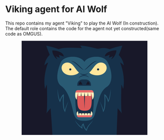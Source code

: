 # Viking agent for AI Wolf
This repo contains my agent "Viking" to play the AI Wolf  (In construction). The default role contains the code for the agent not yet constructed(same code as OMGUS).
<!-- 
![Viking](https://user-images.githubusercontent.com/46248768/122360495-0e6b4880-cf74-11eb-8d45-cdd57dde86b2.gif) -->
<!-- <img src="/Viking.gif" width="250" height="250"/> -->

<p align="center">
  <img width="400" height="300" src="/Viking.gif">
</p>
